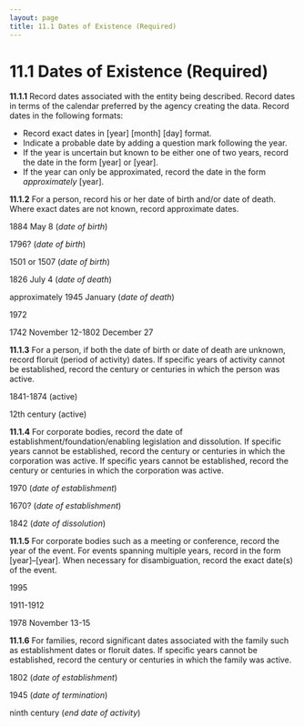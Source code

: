```yaml
---
layout: page
title: 11.1 Dates of Existence (Required)
---
```

# 11.1 Dates of Existence (Required)

**11.1.1** Record dates associated with the entity being described. Record dates in terms of the calendar preferred by the agency creating the data. Record dates in the following formats:

*   Record exact dates in [year] [month] [day] format.
*   Indicate a probable date by adding a question mark following the year.
*   If the year is uncertain but known to be either one of two years, record the date in the form [year] or [year].
*   If the year can only be approximated, record the date in the form _approximately_ [year].

**11.1.2** For a person, record his or her date of birth and/or date of death. Where exact dates are not known, record approximate dates.

<p class="dacs-example">1884 May 8 (<em>date of birth</em>)</p>

<p class="dacs-example">1796? (<em>date of birth</em>)</p>

<p class="dacs-example">1501 or 1507 (<em>date of birth</em>)</p>

<p class="dacs-example">1826 July 4 (<em>date of death</em>)</p>

<p class="dacs-example">approximately 1945 January (<em>date of death</em>)</p>

<p class="dacs-example">1972</p>

<p class="dacs-example">1742 November 12-1802 December 27</p>

**11.1.3** For a person, if both the date of birth or date of death are unknown, record floruit (period of activity) dates. If specific years of activity cannot be established, record the century or centuries in which the person was active.

<p class="dacs-example">1841-1874 (active)</p>

<p class="dacs-example">12th century (active)</p>

**11.1.4** For corporate bodies, record the date of establishment/foundation/enabling legislation and dissolution. If specific years cannot be established, record the century or centuries in which the corporation was active. If specific years cannot be established, record the century or centuries in which the corporation was active.

<p class="dacs-example">1970 (<em>date of establishment</em>)</p>

<p class="dacs-example">1670? (<em>date of establishment</em>)</p>

<p class="dacs-example">1842 (<em>date of dissolution</em>)</p>

**11.1.5** For corporate bodies such as a meeting or conference, record the year of the event. For events spanning multiple years, record in the form [year]–[year]. When necessary for disambiguation, record the exact date(s) of the event.

<p class="dacs-example">1995</p>

<p class="dacs-example">1911-1912</p>

<p class="dacs-example">1978 November 13-15</p>

**11.1.6** For families, record significant dates associated with the family such as establishment dates or floruit dates. If specific years cannot be established, record the century or centuries in which the family was active.

<p class="dacs-example">1802 (<em>date of establishment</em>)</p>

<p class="dacs-example">1945 (<em>date of termination</em>)</p>

<p class="dacs-example">ninth century (<em>end date of activity</em>)</p>

